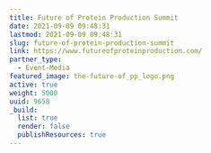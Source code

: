 ```yaml
---
title: Future of Protein Production Summit
date: 2021-09-09 09:48:31
lastmod: 2021-09-09 09:48:31
slug: future-of-protein-production-summit
link: https://www.futureofproteinproduction.com/
partner_type:
  - Event-Media
featured_image: the-future-of_pp_logo.png
active: true
weight: 5000
uuid: 9658
_build:
  list: true
  render: false
  publishResources: true
---
```

